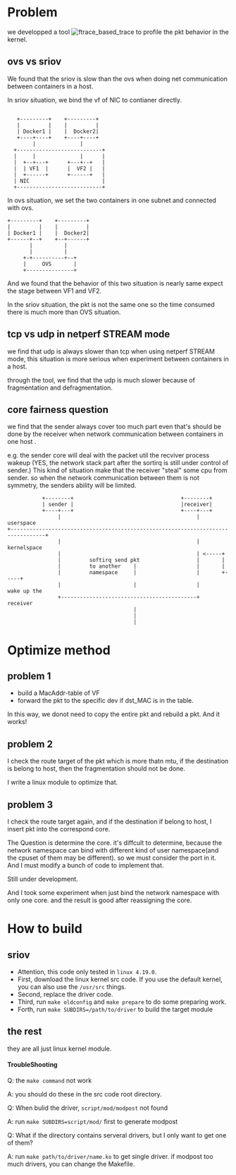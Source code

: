 
# Problem 

we developped a tool ![ftrace_based_trace](https://gitlab.com/plehdeen/ftrace_baesd_trace) to profile the pkt behavior in the kernel.

## ovs vs sriov

We found that the sriov is slow than the ovs when doing net communication between containers in a host.

In sriov situation, we bind the vf of NIC to contianer directly.


```

   +---------+    +---------+
   |         |    |         |
   | Docker1 |    |  Docker2|
   +----+----+    +----+----+
        |              |
  +---------------------------+
  |     |              |      |
  |  +--+---+      +---+--+   |
  |  | VF1  |      |  VF2 |   |
  |  +------+      +------+   |
  | NIC                       |
  +---------------------------+

```

In ovs situation, we set the two containers in one subnet and connected with ovs.

```
+---------+    +---------+
|         |    |         |
| Docker1 |    |  Docker2|
+------+--+    +--+------+
       |          |
       |          |
     +-+----------+--+
     |     OVS       |
     +---------------+

```

And we found that the behavior of this two situation is nearly same expect the stage between VF1 and VF2. 

In the sriov situation, the pkt is not the same one so the time consumed there is much more than OVS situation.


## tcp vs udp in netperf STREAM mode

we find that udp is always slower than tcp when using netperf STREAM mode, this situation is more serious when experiment between 
containers in a host.

through the tool, we find that the udp is much slower because of fragmentation and defragmentation.

## core fairness question

we find that the sender always cover too much part even that's should be done by the receiver when network communication between 
containers in one host .

e.g. the sender core will deal with the packet util the recviver process wakeup (YES, the network stack part after the sortirq is 
still under control of sender.) This kind of situation make that the receiver "steal" some cpu from sender. so when the network
communication between them is not symmetry, the senders ability will be limited.

```
           +--------+                                  +--------+
           | sender |                                  |receiver|
           +----+---+                                  +----+---+
                |                                           |            userspace
+---------------------------------------------------------------------------------+
                |                                           |            kernelspace
                |                                           | <-----+
                |         softirq send pkt                  |       |
                |         to another    |                   |       |
                |         namespace     |                   |       +-----+
                |                       |                   |         wake up the
                +-------------------------------------------+         receiver
                                        |
                                        |
                                        |

```

# Optimize method

## problem 1 

- build a MacAddr-table of VF
- forward the pkt to the specific dev if dst_MAC is in the table.

In this way, we donot need to copy the entire pkt and rebuild a pkt. And it works!

## problem 2 

I check the route target of the pkt which is more thatn mtu, if the destination is belong to host, then 
the fragmentation should not be done. 

I write a linux module to optimize that.

## problem 3

I check the route target again, and if the destination if belong to host, I insert pkt into the correspond core.

The Question is 
determine the core. it's diffcult to determine,  because the network namespace can bind with different kind of 
user namespace(and the cpuset of them may be different). so we must consider the port in it. And I must modify 
a bunch of code to implement that.

Still under development. 

And I took some experiment when just bind the network namespace with only one core. and the result is good after 
reassigning the core.

# How to build

## sriov
- Attention, this code only tested in `linux 4.19.0`.
- First, download the linux kernel src code. If you use the default kernel, you can also use the `/usr/src` things.
- Second, replace the driver code.
- Third, run `make oldconfig` and `make prepare` to do some preparing work.
- Forth, run `make SUBDIRS=/path/to/driver` to build the target module

## the rest

they are all just linux kernel module.

#### TroubleShooting

Q: the `make command` not work

A: you should do these in the src code root directory.

Q: When bulid the driver, `script/mod/modpost` not found

A: run `make SUBDIRS=script/mod/` first to generate modpost

Q: What if the directory contains serveral drivers, but I only want to get one of them?

A: run `make path/to/driver/name.ko` to get single driver. if modpost too much drivers, you can change the Makefile.

